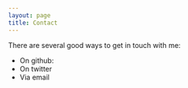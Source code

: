 ```yaml
---
layout: page
title: Contact
---
```


There are several good ways to get in touch with me:

+ On github: 
+ On twitter
+ Via email